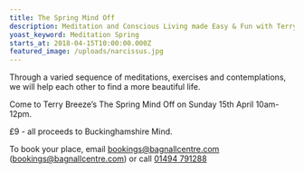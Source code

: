 ```yaml
---
title: The Spring Mind Off
description: Meditation and Conscious Living made Easy & Fun with Terry Breeze
yoast_keyword: Meditation Spring
starts_at: 2018-04-15T10:00:00.000Z
featured_image: /uploads/narcissus.jpg
---
```

Through a varied sequence of meditations, exercises and contemplations, we will help each other to find a more beautiful life. 

Come to Terry Breeze’s The Spring Mind Off on Sunday 15th April 10am-12pm.

£9 - all proceeds to Buckinghamshire Mind.

To book your place, email <bookings@bagnallcentre.com> (bookings@bagnallcentre.com) or call <a href="tel:+441494791288">01494 791288</a>
